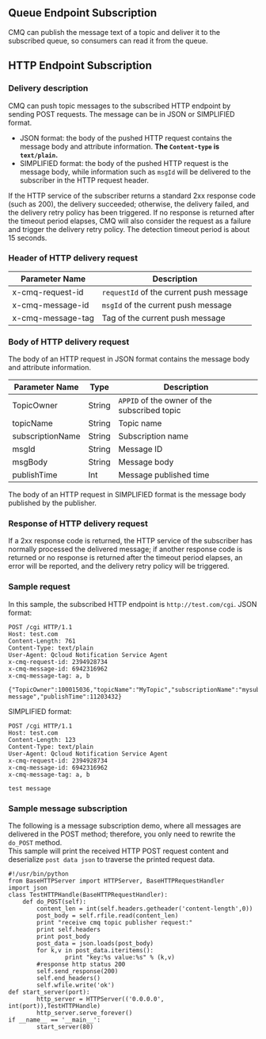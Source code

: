 ## Queue Endpoint Subscription
CMQ can publish the message text of a topic and deliver it to the subscribed queue, so consumers can read it from the queue.

## HTTP Endpoint Subscription

### Delivery description
CMQ can push topic messages to the subscribed HTTP endpoint by sending POST requests. The message can be in JSON or SIMPLIFIED format.
- JSON format: the body of the pushed HTTP request contains the message body and attribute information. **The `Content-type` is `text/plain`.**
- SIMPLIFIED format: the body of the pushed HTTP request is the message body, while information such as `msgId` will be delivered to the subscriber in the HTTP request header.


If the HTTP service of the subscriber returns a standard 2xx response code (such as 200), the delivery succeeded; otherwise, the delivery failed, and the delivery retry policy has been triggered. If no response is returned after the timeout period elapses, CMQ will also consider the request as a failure and trigger the delivery retry policy. The detection timeout period is about 15 seconds.

### Header of HTTP delivery request
| Parameter Name | Description |
|---------|-------|
| x-cmq-request-id | `requestId` of the current push message |
| x-cmq-message-id | `msgId` of the current push message |
| x-cmq-message-tag | Tag of the current push message |

### Body of HTTP delivery request
The body of an HTTP request in JSON format contains the message body and attribute information.

| Parameter Name | Type | Description |
|---------|-------|-------|
| TopicOwner |String| `APPID` of the owner of the subscribed topic |
| topicName |String| Topic name |
| subscriptionName |String| Subscription name |
| msgId |String| Message ID |
| msgBody |String| Message body |
| publishTime |Int| Message published time |

The body of an HTTP request in SIMPLIFIED format is the message body published by the publisher.

### Response of HTTP delivery request
If a 2xx response code is returned, the HTTP service of the subscriber has normally processed the delivered message; if another response code is returned or no response is returned after the timeout period elapses, an error will be reported, and the delivery retry policy will be triggered.

### Sample request
In this sample, the subscribed HTTP endpoint is `http://test.com/cgi`.
JSON format:
```
POST /cgi HTTP/1.1
Host: test.com
Content-Length: 761
Content-Type: text/plain
User-Agent: Qcloud Notification Service Agent
x-cmq-request-id: 2394928734
x-cmq-message-id: 6942316962
x-cmq-message-tag: a, b

{"TopicOwner":100015036,"topicName":"MyTopic","subscriptionName":"mysubscription","msgId":"6942316962","msgBody":"test message","publishTime":11203432}
```

SIMPLIFIED format:
```
POST /cgi HTTP/1.1
Host: test.com
Content-Length: 123
Content-Type: text/plain
User-Agent: Qcloud Notification Service Agent
x-cmq-request-id: 2394928734
x-cmq-message-id: 6942316962
x-cmq-message-tag: a, b

test message
```

### Sample message subscription
The following is a message subscription demo, where all messages are delivered in the POST method; therefore, you only need to rewrite the `do_POST` method.   
This sample will print the received HTTP POST request content and deserialize `post data json` to traverse the printed request data.
```
#!/usr/bin/python
from BaseHTTPServer import HTTPServer, BaseHTTPRequestHandler
import json
class TestHTTPHandle(BaseHTTPRequestHandler):
    def do_POST(self):
		content_len = int(self.headers.getheader('content-length',0))
		post_body = self.rfile.read(content_len)
		print "receive cmq topic publisher request:"
		print self.headers
		print post_body
		post_data = json.loads(post_body)
		for k,v in post_data.iteritems():
				print "key:%s value:%s" % (k,v)
		#response http status 200 	
		self.send_response(200)
		self.end_headers()
		self.wfile.write('ok')
def start_server(port):
		http_server = HTTPServer(('0.0.0.0', int(port)),TestHTTPHandle)
		http_server.serve_forever()
if __name__ == '__main__':
		start_server(80)
```

